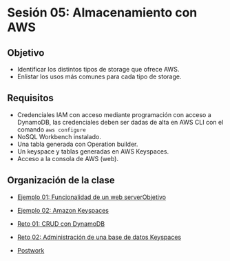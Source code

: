 # Sesión 05: Almacenamiento con AWS

## Objetivo

- Identificar los distintos tipos de storage que ofrece AWS.
- Enlistar los usos más comunes para cada tipo de storage.‌

## Requisitos

 - Credenciales IAM con acceso mediante programación con acceso a DynamoDB, las credenciales deben ser dadas de alta en AWS CLI con el comando `aws configure`
- NoSQL Workbench instalado.
- Una tabla generada con Operation builder.
- Un keyspace y tablas generadas en AWS Keyspaces.
- Acceso a la consola de AWS (web).

## Organización de la clase

- [Ejemplo 01: Funcionalidad de un web serverObjetivo](https://github.com/beduExpert/AWS-Cloud-Foundations2020/tree/main/Sesión%2005/Ejemplo%2001)

- [Ejemplo  02: Amazon Keyspaces](https://github.com/beduExpert/AWS-Cloud-Foundations2020/tree/main/Sesión%2005/Ejemplo%2002)

- [Reto 01: CRUD con DynamoDB](https://github.com/beduExpert/AWS-Cloud-Foundations2020/tree/main/Sesión%2005/Reto%2001)

- [Reto 02: Administración de una base de datos Keyspaces](https://github.com/beduExpert/AWS-Cloud-Foundations2020/tree/main/Sesión%2005/Reto%2002)

- [Postwork](https://github.com/beduExpert/AWS-Cloud-Foundations2020/blob/main/Sesión%2005/Postwork.md)


